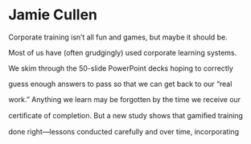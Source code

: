 # Jamie Cullen

Corporate training isn’t all fun and games, but maybe it should be.

Most of us have (often grudgingly) used corporate learning systems.

We skim through the 50-slide PowerPoint decks hoping to correctly

guess enough answers to pass so that we can get back to our “real

work.” Anything we learn may be forgotten by the time we receive our

certiﬁcate of completion. But a new study shows that gamiﬁed training

done right—lessons conducted carefully and over time, incorporating